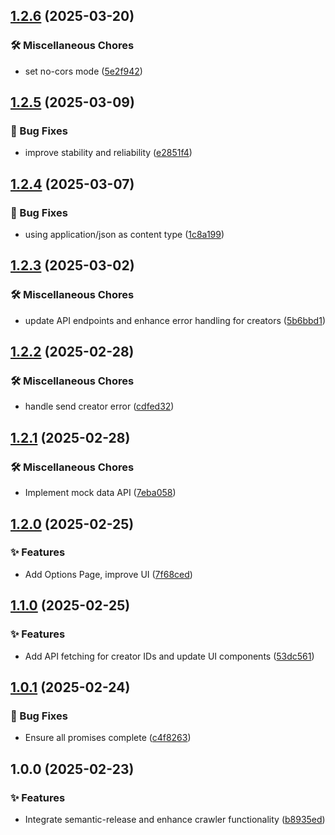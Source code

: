 ## [1.2.6](https://github.com/True-Digital-Vietnam/adu-affiliate-tiktok-crawler/compare/v1.2.5...v1.2.6) (2025-03-20)

### 🛠 Miscellaneous Chores

* set no-cors mode ([5e2f942](https://github.com/True-Digital-Vietnam/adu-affiliate-tiktok-crawler/commit/5e2f942bfe0cebcdf32a0c4b80c32ae45036f335))

## [1.2.5](https://github.com/True-Digital-Vietnam/adu-affiliate-tiktok-crawler/compare/v1.2.4...v1.2.5) (2025-03-09)

### 🐛 Bug Fixes

* improve stability and reliability ([e2851f4](https://github.com/True-Digital-Vietnam/adu-affiliate-tiktok-crawler/commit/e2851f43d527780c375483f735b9b9b409329312))

## [1.2.4](https://github.com/True-Digital-Vietnam/adu-affiliate-tiktok-crawler/compare/v1.2.3...v1.2.4) (2025-03-07)

### 🐛 Bug Fixes

* using application/json as content type ([1c8a199](https://github.com/True-Digital-Vietnam/adu-affiliate-tiktok-crawler/commit/1c8a199087ac78a09cae0c380c8a7f6d2e6bf7e7))

## [1.2.3](https://github.com/True-Digital-Vietnam/adu-affiliate-tiktok-crawler/compare/v1.2.2...v1.2.3) (2025-03-02)

### 🛠 Miscellaneous Chores

* update API endpoints and enhance error handling for creators ([5b6bbd1](https://github.com/True-Digital-Vietnam/adu-affiliate-tiktok-crawler/commit/5b6bbd10fa83e009c806ffd1b5838be0bb4f7233))

## [1.2.2](https://github.com/True-Digital-Vietnam/adu-affiliate-tiktok-crawler/compare/v1.2.1...v1.2.2) (2025-02-28)

### 🛠 Miscellaneous Chores

* handle send creator error ([cdfed32](https://github.com/True-Digital-Vietnam/adu-affiliate-tiktok-crawler/commit/cdfed32feaf1cb7a5c3ffee227efa07f17b2853c))

## [1.2.1](https://github.com/True-Digital-Vietnam/adu-affiliate-tiktok-crawler/compare/v1.2.0...v1.2.1) (2025-02-28)

### 🛠 Miscellaneous Chores

* Implement mock data API ([7eba058](https://github.com/True-Digital-Vietnam/adu-affiliate-tiktok-crawler/commit/7eba0583c6c70853e1f397094a8942cb25743cb6))

## [1.2.0](https://github.com/True-Digital-Vietnam/adu-affiliate-tiktok-crawler/compare/v1.1.0...v1.2.0) (2025-02-25)

### ✨ Features

* Add Options Page, improve UI ([7f68ced](https://github.com/True-Digital-Vietnam/adu-affiliate-tiktok-crawler/commit/7f68ced4033be7c3ff3ba58a67cbf300cd58965e))

## [1.1.0](https://github.com/True-Digital-Vietnam/adu-affiliate-tiktok-crawler/compare/v1.0.1...v1.1.0) (2025-02-25)

### ✨ Features

- Add API fetching for creator IDs and update UI components ([53dc561](https://github.com/True-Digital-Vietnam/adu-affiliate-tiktok-crawler/commit/53dc56141ec2c7b72f86c76c1dc15e356a4ea8b8))

## [1.0.1](https://github.com/True-Digital-Vietnam/adu-affiliate-tiktok-crawler/compare/v1.0.0...v1.0.1) (2025-02-24)

### 🐛 Bug Fixes

- Ensure all promises complete ([c4f8263](https://github.com/True-Digital-Vietnam/adu-affiliate-tiktok-crawler/commit/c4f8263595a14d6e67eda728f3f5b6697fe02c0c))

## 1.0.0 (2025-02-23)

### ✨ Features

- Integrate semantic-release and enhance crawler functionality ([b8935ed](https://github.com/True-Digital-Vietnam/adu-affiliate-tiktok-crawler/commit/b8935ed162b25207d30df874b5ea9a525f89da1b))
